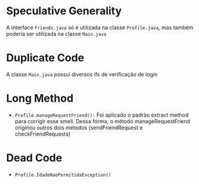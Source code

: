 # Speculative Generality

A interface `Friends.java` só é utilizada na classe `Profile.java`, mas também poderia
ser utilizada na classe `Main.java`

# Duplicate Code
A classe `Main.java` possuí diversos ifs de verificação de login

# Long Method
- `Profile.manageRequestFriend():` Foi aplicado o padrão extract method para corrigir esse smell. Dessa forma, o método manageRequestFriend originou outros
dois métodos (sendFriendRequest e checkFriendRequests)

# Dead Code
- `Profile.IdadeNaoPermitidaException()`
